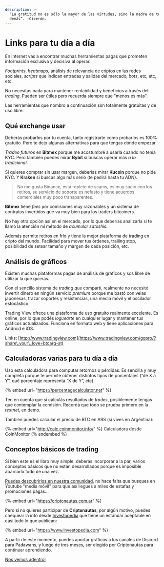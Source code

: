 ```yaml
---
description: >-
  “La gratitud no es sólo la mayor de las virtudes, sino la madre de todas las
  demás”. -Cicerón.
---
```


# Links para tu día a día

En internet vas a encontrar muchas herramientas pagas que prometen información exclusiva y decisiva al operar.

_Footprints_, _heatmaps_, análisis de relevancia de criptos en las redes sociales, _scripts_ que indican entradas y salidas del mercado, _bots_, etc, etc, etc.

No necesitas nada para mantener rentabilidad y beneficios a través del _trading_. Pueden ser útiles pero recuerda siempre que "menos es más".

Las herramientas que nombro a continuación son totalmente gratuitas y de uso libre.

## Qué exchange usar

Deberás probarlos por tu cuenta, tanto registrarte como probarlos es 100% gratuito. Pero te dejo algunas alternativas para que tengas dónde empezar.

_Tradeo futuros_ en **Bitmex** porque me acostumbré a usarla cuando no tenía KYC. Pero también puedes mirar **Bybit** si buscas operar más _a lo tradicional_.

Si quieres comprar sin usar margen, deberías mirar **Kucoin** porque no pide KYC. Y **Kraken** si buscas algo más serio (te pedirá hasta tu ADN).

> No me gusta Binance, está repleto de scams, es muy sucio con los retiros, su servicio de soporte es nefasto y tiene acuerdos comerciales muy poco transparentes.

**Bitmex** tiene _fees_ por comisiones muy razonables y un sistema de contratos invertidos que va muy bien para los traders bitcoiners.

No hay otra opción así en el mercado, por lo que deberías analizarla si te llamó la atención mi método de _acumular satoshis_.

Además permite retiros en frío y tiene la mejor plataforma de trading en cripto del mundo. Facilidad para mover tus órdenes, trailing stop, posibilidad de setear tamaño y margen de cada posición, etc.

## Análisis de gráficos

Existen muchas plataformas pagas de análisis de gráficos y sos libre de utilizar la que quieras.

Con el sencillo sistema de _trading_ que compartí, realmente no necesité invertir dinero en ningún servicio _premium_ porque me bastó con velas japonesas, trazar soportes y resistencias, una media móvil y el oscilador estocástico.

Trading View ofrece una plataforma de uso gratuito realmente excelente. Es online, por lo que podés _loguearte_ en cualquier lugar y mantener tus gráficos actualizados. Funciona en formato web y tiene aplicaciones para Android e iOS.

Links: [http://www.tradingview.com](https://www.tradingview.com/gopro/?share\_your\_love=btcarg-at)

## Calculadoras varias para tu día a día

Uso esta calculadora para computar retornos o pérdidas. Es sencilla y muy completa porque te permite obtener distintos tipos de porcentajes (“de X a Y”, qué porcentaje representa “X de Y”, etc).

{% embed url="https://percentagecalculator.net" %}

Ten en cuenta que si calculás resultados de _trades_, posiblemente tengas que contemplar la comisión. Recordá que todo se prueba primero en la _testnet_, en demo.

También puedes calcular el precio de BTC en ARS (si vives en Argentina):

{% embed url="http://calc.coinmonitor.info/" %}
Calculadora desde CoinMonitor
{% endembed %}

## Conceptos básicos de trading

Si bien este es el libro muy simple, deberás incorporar a la par, varios conceptos básicos que no están desarrollados porque es imposible abarcarlo todo de una vez.

[Puedes descubrirlos en nuestra comunidad](https://criptonautas.com.ar/), no hace falta que busques en Youtube "media móvil" para que así llegues a miles de estafas y promociones pagas...

{% embed url="https://criptonautas.com.ar" %}

Pero si no quieres participar de **Criptonautas**, por algún motivo, puedes chequear la info desde [Investopedia](https://www.investopedia.com/) que tiene un estándar aceptable en casi todo lo que publican:

{% embed url="https://www.investopedia.com" %}

A partir de este momento, puedes aportar gráficos a los canales de Discord para Padawans, y luego de tres meses, ser elegido por Criptonautas para continuar aprendiendo.

[Nos vemos adentro!](https://discord.criptonautas.co)
